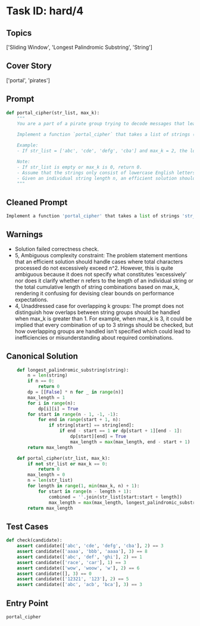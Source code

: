 # Task ID: hard/4

## Topics

['Sliding Window', 'Longest Palindromic Substring', 'String']

## Cover Story

['portal', 'pirates']

## Prompt

```python
def portal_cipher(str_list, max_k):
    """
    You are a part of a pirate group trying to decode messages that lead to hidden treasures. These messages are given in the form of a list of strings. The treasure location is hidden behind a cipher where you must find the longest palindromic substring in combined strings when you can pass through a portal that allows you to consider any k adjacent strings as one continuous string.

    Implement a function `portal_cipher` that takes a list of strings (str_list) and a maximum integer (max_k) which defines the maximum number of strings you can consider through the portal at once. This function should return the length of the longest palindromic substring that can be found in any combination of up to k adjacent strings.

    Example:
    - If str_list = ['abc', 'cde', 'defg', 'cba'] and max_k = 2, the longest palindromic substring combining any two strings ('abccde', 'cdefg', 'defgcba') is 'cdc' having length 3.

    Note:
    - If str_list is empty or max_k is 0, return 0.
    - Assume that the strings only consist of lowercase English letters.
    - Given an individual string length n, an efficient solution should handle cases where total characters processed does not excessively exceed n^2.
    """

```

## Cleaned Prompt

```python
Implement a function 'portal_cipher' that takes a list of strings 'str_list' and an integer 'max_k'. It returns the length of the longest palindromic substring that can be found in any combination of up to 'max_k' adjacent strings in 'str_list'.
```

## Warnings

- Solution failed correctness check.
- 5, Ambiguous complexity constraint: The problem statement mentions that an efficient solution should handle cases where total characters processed do not excessively exceed n^2. However, this is quite ambiguous because it does not specify what constitutes 'excessively' nor does it clarify whether n refers to the length of an individual string or the total cumulative length of string combinations based on max_k, rendering it confusing for devising clear bounds on performance expectations.
- 4, Unaddressed case for overlapping k groups: The prompt does not distinguish how overlaps between string groups should be handled when max_k is greater than 1. For example, when max_k is 3, it could be implied that every combination of up to 3 strings should be checked, but how overlapping groups are handled isn't specified which could lead to inefficiencies or misunderstanding about required combinations.

## Canonical Solution

```python
    def longest_palindromic_substring(string):
        n = len(string)
        if n == 0:
            return 0
        dp = [[False] * n for _ in range(n)]
        max_length = 1
        for i in range(n):
            dp[i][i] = True
        for start in range(n - 1, -1, -1):
            for end in range(start + 1, n):
                if string[start] == string[end]:
                    if end - start == 1 or dp[start + 1][end - 1]:
                        dp[start][end] = True
                        max_length = max(max_length, end - start + 1)
        return max_length

    def portal_cipher(str_list, max_k):
        if not str_list or max_k == 0:
            return 0
        max_length = 0
        n = len(str_list)
        for length in range(1, min(max_k, n) + 1):
            for start in range(n - length + 1):
                combined = ''.join(str_list[start:start + length])
                max_length = max(max_length, longest_palindromic_substring(combined))
        return max_length
```

## Test Cases

```python
def check(candidate):
    assert candidate(['abc', 'cde', 'defg', 'cba'], 2) == 3
    assert candidate(['aaaa', 'bbb', 'aaaa'], 3) == 8
    assert candidate(['abc', 'def', 'ghi'], 2) == 1
    assert candidate(['race', 'car'], 1) == 3
    assert candidate(['wow', 'woow', 'w'], 2) == 6
    assert candidate([], 3) == 0
    assert candidate(['12321', '123'], 2) == 5
    assert candidate(['abc', 'acb', 'bca'], 3) == 3
```

## Entry Point

`portal_cipher`

